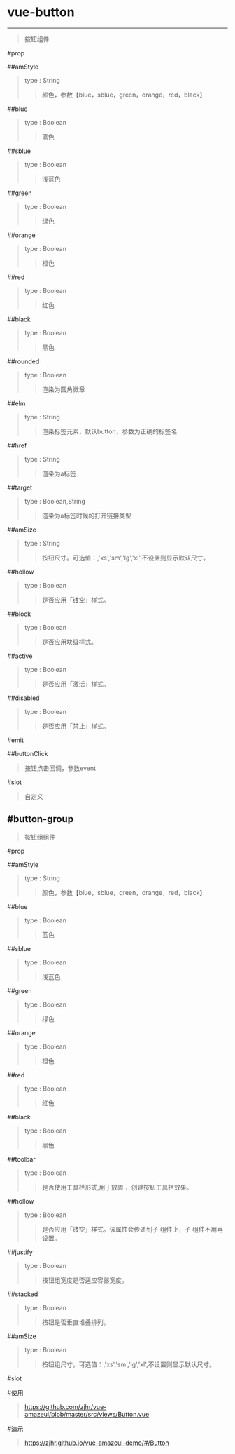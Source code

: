 # vue-button
---
>按钮组件

#prop

##amStyle
>type : String
>>颜色，参数【blue，sblue，green，orange，red，black】

##blue
>type : Boolean
>>蓝色

##sblue
>type : Boolean
>>浅蓝色

##green
>type : Boolean
>>绿色

##orange
>type : Boolean
>>橙色

##red
>type : Boolean
>>红色

##black
>type : Boolean
>>黑色

##rounded
>type : Boolean
>>渲染为圆角微章

##elm
>type : String
>>渲染标签元素，默认button，参数为正确的标签名

##href
>type : String
>>渲染为a标签

##target
>type : Boolean,String
>>渲染为a标签时候的打开链接类型

##amSize
>type : String
>>按钮尺寸。可选值：,'xs','sm','lg','xl',不设置则显示默认尺寸。

##hollow
>type : Boolean
>>是否应用「镂空」样式。

##block
>type : Boolean
>>是否应用块级样式。

##active
>type : Boolean
>>是否应用「激活」样式。

##disabled
>type : Boolean
>>是否应用「禁止」样式。

#emit

##buttonClick
>按钮点击回调，参数event

#slot
>自定义

#button-group
---
>按钮组组件

#prop

##amStyle
>type : String
>>颜色，参数【blue，sblue，green，orange，red，black】

##blue
>type : Boolean
>>蓝色

##sblue
>type : Boolean
>>浅蓝色

##green
>type : Boolean
>>绿色

##orange
>type : Boolean
>>橙色

##red
>type : Boolean
>>红色

##black
>type : Boolean
>>黑色

##toolbar
>type : Boolean
>>是否使用工具栏形式,用于放置 <vue-button>，创建按钮工具拦效果。

##hollow
>type : Boolean
>>是否应用「镂空」样式。该属性会传递到子 <vue-button> 组件上，子 <vue-button> 组件不用再设置。

##justify
>type : Boolean
>>按钮组宽度是否适应容器宽度。

##stacked
>type : Boolean
>>按钮是否垂直堆叠排列。

##amSize
>type : Boolean
>>按钮组尺寸。可选值：,'xs','sm','lg','xl',不设置则显示默认尺寸。

#slot
><vue-button></vue-button>

#使用
><a>https://github.com/zjhr/vue-amazeui/blob/master/src/views/Button.vue</a>

#演示
><a>https://zjhr.github.io/vue-amazeui-demo/#/Button</a>

